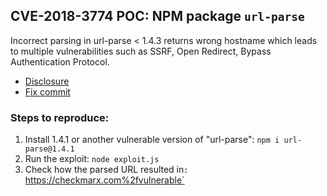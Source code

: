 ## CVE-2018-3774 POC: NPM package `url-parse`

Incorrect parsing in url-parse < 1.4.3 returns wrong hostname which leads to multiple vulnerabilities such as SSRF, Open Redirect, Bypass Authentication Protocol.

- [Disclosure](https://hackerone.com/reports/384029)
- [Fix commit](https://github.com/unshiftio/url-parse/commit/53b1794e54d0711ceb52505e0f74145270570d5a)


### Steps to reproduce:

1. Install 1.4.1 or another vulnerable version of "url-parse":
```npm i url-parse@1.4.1```
2. Run the exploit:
```node exploit.js```
3. Check how the parsed URL resulted in`: `https://checkmarx.com%2fvulnerable`
